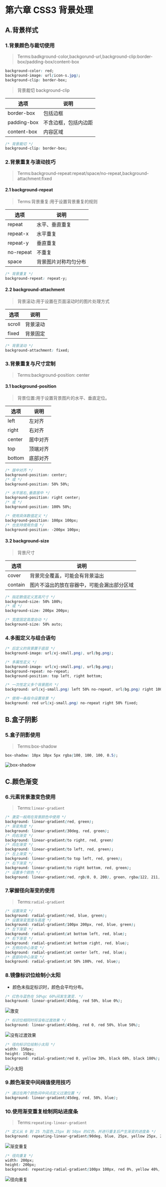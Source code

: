 # 第六章 CSS3 背景处理

## A.背景样式

### 1.背景颜色与裁切使用

> Terms:badkground-color,backgorund-url,background-clip:border-box/padding-box/content-box

```css
background-color: red;
background-image: url(icon-s.jpg);
background-clip: border-box;
```

> 背景裁切 background-clip

| 选项        | 说明                 |
| ----------- | -------------------- |
| border-box  | 包括边框             |
| padding-box | 不含边框，包括内边距 |
| content-box | 内容区域             |

```css
/* 背景裁切 */
background-clip: border-box;
```

### 2.背景重复与滚动技巧

> Terms:background-repeat:repeat/space/no-repeat,background-attachment:fixed

#### 2.1 background-repeat

> Terms:背景重复:用于设置背景重复的规则

| 选项      | 说明                 |
| --------- | -------------------- |
| repeat    | 水平、垂直重复       |
| repeat-x  | 水平重复             |
| repeat-y  | 垂直重复             |
| no-repeat | 不重复               |
| space     | 背景图片对称均匀分布 |

```css
/* 背景重复 */
background-repeat: repeat-y;
```

#### 2.2 background-attachment

> 背景滚动:用于设置在页面滚动时的图片处理方式

| 选项   | 说明     |
| ------ | -------- |
| scroll | 背景滚动 |
| fixed  | 背景固定 |

```css
/* 背景滚动 */
background-attachment: fixed;
```

### 3.背景重复与尺寸定制

> Terms:background-position: center

#### 3.1 background-position

> 背景位置:用于设置背景图片的水平、垂直定位。

| 选项   | 说明     |
| ------ | -------- |
| left   | 左对齐   |
| right  | 右对齐   |
| center | 居中对齐 |
| top    | 顶端对齐 |
| bottom | 底部对齐 |

```css
/* 居中对齐 */
background-position: center;
/* 或 */
background-position: 50% 50%;
```

```css
/* 水平居右,垂直居中 */
background-position: right center;
/* 或 */
background-position: 100% 50%;
```

```css
/* 使用具体数值定义 */
background-position: 100px 100px;
/* 也支持使用负值 */
background-position: -200px 100px;
```

#### 3.2 background-size

> 背景尺寸

| 选项    | 说明                                       |
| ------- | ------------------------------------------ |
| cover   | 背景完全覆盖，可能会有背景溢出             |
| contain | 图片不溢出的放在容器中，可能会漏出部分区域 |

```css
/* 指定数值定义宽高尺寸 */
background-size: 50% 100%;
/* 或 */
background-size: 200px 200px;
```

```css
/* 宽度固定高度自动 */
background-size: 50% auto;
```

### 4.多图定义与组合语句

```css
/* 后定义的背景置于底层 */
background-image: url(xj-small.png), url(bg.png);
```

```css
/* 多属性定义 */
background-image: url(xj-small.png), url(bg.png);
background-repeat: no-repeat;
background-position: top left, right bottom;
```

```css
/* 一次性定义多个背景图片 */
background: url(xj-small.png) left 50% no-repeat, url(bg.png) right 100% no-repeat red;
```

```css
/* 使用一条指令设置背景 */
background: red url(xj-small.png) no-repeat right 50% fixed;
```

## B.盒子阴影

### 5.盒子阴影使用

> Terms:box-shadow

```css
box-shadow: 10px 10px 5px rgba(100, 100, 100, 0.5);
```

![box-shadow](https://doc.houdunren.com/assets/image-20190818221126973.BSETKcad.png)

## C.颜色渐变

### 6.元素背景激变色使用

> Terms:`linear-gradient`

```css
/* 激变一般用在背景颜色中使用 */
background: linear-gradient(red, green);
/* 渐变角度 */
background: linear-gradient(30deg, red, green);
/* 向右渐变 */
background: linear-gradient(to right, red, green)
/* 向左渐变 */
background: linear-gradient(to left, red, green);
/* 左上渐变 */
background: linear-gradient(to top left, red, green);
/* 右下渐变 */
background: linear-gradient(to right bottom, red, green);
/* 设置多个颜色 */
background: linear-gradient(red, rgb(0, 0, 200), green, rgba(122, 211, 100, 0));
```

### 7.掌握径向渐变的使用

> Terms:`radial-gradient`

```css
/* 设置渐变 */
background: radial-gradient(red, blue, green);
/* 设置渐变宽度与高度 */
background: radial-gradient(100px 200px, red, blue, green);
/* 左下渐变 */
background: radial-gradient(at bottom left, red, blue);
/* 右下渐变 */
background: radial-gradient(at bottom right, red, blue);
/* 左侧向中心渐变 */
background: radial-gradient(at center left, red, blue);
/* 底部向中心渐变 */
background: radial-gradient(at 50% 100%, red, blue);
```

### 8.镜像标识位绘制小太阳

- 颜色未指定标识时，颜色会平均分布。

```css
/* 红色与蓝色在 50%gc 60%间发生激变. */
background: linear-gradient(45deg, red 50%, blue 0%);
```

![激变](https://doc.houdunren.com/assets/image-20190818201418874.DbE71HhK.png)

```css
/* 标识位相同时将没有过渡效果 */
background: linear-gradient(45deg, red 0, red 50%, blue 50%);
```

![没有过渡效果](https://doc.houdunren.com/assets/image-20190818203701681.CcCs9lAl.png)

```css
/* 径向标识位绘制小太阳 */
width: 150px;
height: 150px;
background: radial-gradient(red 0, yellow 30%, black 60%, black 100%);
```

![小太阳](https://doc.houdunren.com/assets/image-20190818235947336.CUXlObPz.png)

### 9.颜色渐变中间阀值使用技巧

```css
/* 通过在两个颜色间中间点定义过渡位置 */
background: linear-gradient(45deg, red, 50%, blue);
```

### 10.使用渐变重复绘制网站进度条

> Terms:`repeating-linear-gradient`

```css
/* 定义从 0 到 25 为蓝色,25px 到 50px 的红色，并进行重复后产生渐变的进度条 */
background: repeating-linear-gradient(90deg, blue, 25px, yellow 25px, 25px, red 50px);
```

![渐变重复](https://doc.houdunren.com/assets/image-20190818203349935.BaUDylp1.png)

```css
/* 径向重复 */
width: 200px;
height: 200px;
background: repeating-radial-gradient(100px 100px, red 0%, yellow 40%, black 60%, black 200%);
```

![径向重复](https://doc.houdunren.com/assets/image-20190818235802316.sSUCd1hI.png)
